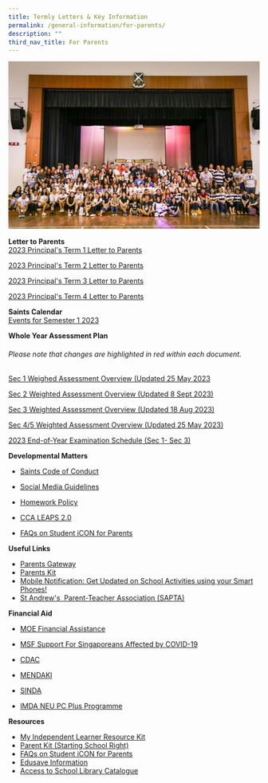 ```yaml
---
title: Termly Letters & Key Information
permalink: /general-information/for-parents/
description: ""
third_nav_title: For Parents
---
```

![](/images/For%20Parents_updated.jpeg)

**Letter to Parents**  
[2023 Principal's Term 1 Letter to Parents](/files/2023%20Ps%20Term%201%20Letter%20to%20Parents.pdf)

[2023 Principal's Term 2 Letter to Parents](/files/Parent/Termly%20Letters/2023%20Term%202%20Letter%20to%20Parents.pdf)

[2023 Principal's Term 3 Letter to Parents](/files/Parent/Termly%20Letters/sass%20term%203%20letter%20to%20parents%202023.pdf)

[2023 Principal's Term 4 Letter to Parents](/files/General%20Information/For%20Parents/sass%20term%204%20letter%20to%20parents%202023.pdf)

**Saints Calendar**  
[Events for Semester 1 2023](/files/Calendar/Saints%20Calendar%20Sem%201%202023.pdf)

**Whole Year Assessment Plan**
###### Please note that changes are highlighted in red within each document. 

[Sec 1 Weighed Assessment Overview (Updated 25 May 2023](/files/Parent/Assessment%20Matters/sec%201%20weighted%20assesment%20overview%20(final)%20updated%2025%20may%202023.pdf)

[Sec 2 Weighted Assessment Overview (Updated 8 Sept 2023)](/files/General%20Information/Assessment%20Schedules/2023%20Prelim%20and%20WA3/8%20sep%202023%20(1)%20sec%202%20weighted%20assesment%20overview%20_sec%202%20updated.pdf)

[Sec 3 Weighted Assessment Overview (Updated 18 Aug 2023)](/files/General%20Information/Assessment%20Schedules/2023%20Prelim%20and%20WA3/18%20aug%202023%20(1)%20sec%203%20weighted%20assesment%20overview%20(final).pdf)

[Sec 4/5 Weighted Assessment Overview (Updated 25 May 2023)](/files/Parent/Assessment%20Matters/sec%204%20weighted%20assesment%20overview%20updated%2025%20may%202023.pdf)

[2023 End-of-Year Examination Schedule (Sec 1- Sec 3)](https://docs.google.com/spreadsheets/u/1/d/e/2PACX-1vQtTEPAlrBpEdbN4F79BhAsSQgnzBcU4346UXB_kJEQvIHO6LEoOY4PuK4tvZry12mGbViI_ifvSGtv/pubhtml)
  
**Developmental Matters**  

*   [Saints Code of Conduct](/files/Student/Code%20of%20Conduct/20221223_Saints%20Code%20of%20Conduct%20for%202023.pdf)
 
*   [Social Media Guidelines](/files/Social%20Media%20Guidelines%20for%20SASS%20(final).pdf)
*   [Homework Policy](/files/Homework%20Policy%20revised%2031%20Mar%202021%20for%20School%20Website.pdf)

*   [CCA LEAPS 2.0](/files/leaps-2.pdf)

*   [FAQs on Student iCON for Parents](/files/FAQs%20on%20Student%20iCON%20for%20Parents_vetted%20updated%2020%20May.pdf)

  
**Useful Links**

*   [Parents Gateway](https://pg.moe.edu.sg/)
*   [Parents Kit](https://www.moe.gov.sg/parentkit)
*   [Mobile Notification: Get Updated on School Activities using your Smart Phones!](/files/Get%20Mobile%20Notification%20from%20SASS%20for%20your%20iPhone%20or%20Android.pdf)
   *   [St Andrew's  Parent-Teacher Association (SAPTA)](https://sapta.sg/)
 

**Financial Aid**  

*   [MOE Financial Assistance](https://www.moe.gov.sg/financial-matters/financial-assistance)  
    
*   [MSF Support For Singaporeans Affected by COVID-19](https://supportgowhere.life.gov.sg/)  
    
*   [CDAC](https://www.cdac.org.sg/get-assistance/)  
    
*   [MENDAKI](https://www.mendaki.org.sg/assistance-landing/)
*   [SINDA](https://www.sinda.org.sg/services/assistance/)
*   [IMDA NEU PC Plus Programme](https://www.imda.gov.sg/neupc)

  

**Resources**

*   [My Independent Learner Resource Kit](/files/Resource%20Kit%20-%20Parent%20Kit%20-%20My%20Independent%20Learner.pdf)
*   [Parent Kit (Starting School Right)](/files/Parent%20Kit_%20Starting%20School%20Right%20Jan%202021.pdf)
*   [FAQs on Student iCON for Parents](/files/FAQs%20on%20Student%20iCON%20for%20Parents_vetted%20updated%2020%20May.pdf)
*   [Edusave Information](/files/Edusave%20Information%20for%20parents.pdf)
*   [Access to School Library Catalogue](https://schoolibrary.moe.edu.sg/standrewssec/cgi-bin/spydus.exe/MSGTRN/WPAC/HOME)